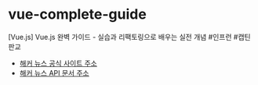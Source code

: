 # vue-complete-guide
[Vue.js] Vue.js 완벽 가이드 - 실습과 리팩토링으로 배우는 실전 개념 #인프런 #캡틴판교

- [해커 뉴스 공식 사이트 주소](https://news.ycombinator.com/)
- [해커 뉴스 API 문서 주소](https://github.com/tastejs/hacker-news-pwas/blob/master/docs/api.md)
